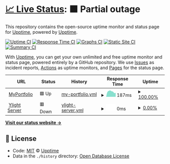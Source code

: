 # [📈 Live Status](https://demo.upptime.js.org): <!--live status--> **🟧 Partial outage**

This repository contains the open-source uptime monitor and status page for [Upptime](https://upptime.js.org), powered by [Upptime](https://github.com/upptime/upptime).

[![Uptime CI](https://github.com/koj-co/upptime/workflows/Uptime%20CI/badge.svg)](https://github.com/koj-co/upptime/actions?query=workflow%3A%22Uptime+CI%22)
[![Response Time CI](https://github.com/koj-co/upptime/workflows/Response%20Time%20CI/badge.svg)](https://github.com/koj-co/upptime/actions?query=workflow%3A%22Response+Time+CI%22)
[![Graphs CI](https://github.com/koj-co/upptime/workflows/Graphs%20CI/badge.svg)](https://github.com/koj-co/upptime/actions?query=workflow%3A%22Graphs+CI%22)
[![Static Site CI](https://github.com/koj-co/upptime/workflows/Static%20Site%20CI/badge.svg)](https://github.com/koj-co/upptime/actions?query=workflow%3A%22Static+Site+CI%22)
[![Summary CI](https://github.com/koj-co/upptime/workflows/Summary%20CI/badge.svg)](https://github.com/koj-co/upptime/actions?query=workflow%3A%22Summary+CI%22)

With [Upptime](https://upptime.js.org), you can get your own unlimited and free uptime monitor and status page, powered entirely by a GitHub repository. We use [Issues](https://github.com/upptime/upptime/issues) as incident reports, [Actions](https://github.com/ShivamJoker/Monitor/actions) as uptime monitors, and [Pages](https://demo.upptime.js.org) for the status page.

<!--start: status pages-->
<!-- This summary is generated by Upptime (https://github.com/upptime/upptime) -->
<!-- Do not edit this manually, your changes will be overwritten -->
<!-- prettier-ignore -->
| URL | Status | History | Response Time | Uptime |
| --- | ------ | ------- | ------------- | ------ |
| <img alt="" src="https://icons.duckduckgo.com/ip3/creativeshi.com.ico" height="13"> [MyPortfolio](https://creativeshi.com) | 🟩 Up | [my-portfolio.yml](https://github.com/ShivamJoker/Monitor/commits/HEAD/history/my-portfolio.yml) | <details><summary><img alt="Response time graph" src="./graphs/my-portfolio/response-time-week.png" height="20"> 187ms</summary><br><a href="https://status.creativeshi.com/history/my-portfolio"><img alt="Response time 230" src="https://img.shields.io/endpoint?url=https%3A%2F%2Fraw.githubusercontent.com%2FShivamJoker%2FMonitor%2FHEAD%2Fapi%2Fmy-portfolio%2Fresponse-time.json"></a><br><a href="https://status.creativeshi.com/history/my-portfolio"><img alt="24-hour response time 345" src="https://img.shields.io/endpoint?url=https%3A%2F%2Fraw.githubusercontent.com%2FShivamJoker%2FMonitor%2FHEAD%2Fapi%2Fmy-portfolio%2Fresponse-time-day.json"></a><br><a href="https://status.creativeshi.com/history/my-portfolio"><img alt="7-day response time 187" src="https://img.shields.io/endpoint?url=https%3A%2F%2Fraw.githubusercontent.com%2FShivamJoker%2FMonitor%2FHEAD%2Fapi%2Fmy-portfolio%2Fresponse-time-week.json"></a><br><a href="https://status.creativeshi.com/history/my-portfolio"><img alt="30-day response time 182" src="https://img.shields.io/endpoint?url=https%3A%2F%2Fraw.githubusercontent.com%2FShivamJoker%2FMonitor%2FHEAD%2Fapi%2Fmy-portfolio%2Fresponse-time-month.json"></a><br><a href="https://status.creativeshi.com/history/my-portfolio"><img alt="1-year response time 214" src="https://img.shields.io/endpoint?url=https%3A%2F%2Fraw.githubusercontent.com%2FShivamJoker%2FMonitor%2FHEAD%2Fapi%2Fmy-portfolio%2Fresponse-time-year.json"></a></details> | <details><summary><a href="https://status.creativeshi.com/history/my-portfolio">100.00%</a></summary><a href="https://status.creativeshi.com/history/my-portfolio"><img alt="All-time uptime 99.17%" src="https://img.shields.io/endpoint?url=https%3A%2F%2Fraw.githubusercontent.com%2FShivamJoker%2FMonitor%2FHEAD%2Fapi%2Fmy-portfolio%2Fuptime.json"></a><br><a href="https://status.creativeshi.com/history/my-portfolio"><img alt="24-hour uptime 100.00%" src="https://img.shields.io/endpoint?url=https%3A%2F%2Fraw.githubusercontent.com%2FShivamJoker%2FMonitor%2FHEAD%2Fapi%2Fmy-portfolio%2Fuptime-day.json"></a><br><a href="https://status.creativeshi.com/history/my-portfolio"><img alt="7-day uptime 100.00%" src="https://img.shields.io/endpoint?url=https%3A%2F%2Fraw.githubusercontent.com%2FShivamJoker%2FMonitor%2FHEAD%2Fapi%2Fmy-portfolio%2Fuptime-week.json"></a><br><a href="https://status.creativeshi.com/history/my-portfolio"><img alt="30-day uptime 100.00%" src="https://img.shields.io/endpoint?url=https%3A%2F%2Fraw.githubusercontent.com%2FShivamJoker%2FMonitor%2FHEAD%2Fapi%2Fmy-portfolio%2Fuptime-month.json"></a><br><a href="https://status.creativeshi.com/history/my-portfolio"><img alt="1-year uptime 100.00%" src="https://img.shields.io/endpoint?url=https%3A%2F%2Fraw.githubusercontent.com%2FShivamJoker%2FMonitor%2FHEAD%2Fapi%2Fmy-portfolio%2Fuptime-year.json"></a></details>
| <img alt="" src="https://icons.duckduckgo.com/ip3/server.ylight.xyz.ico" height="13"> [Ylight Server](https://server.ylight.xyz) | 🟥 Down | [ylight-server.yml](https://github.com/ShivamJoker/Monitor/commits/HEAD/history/ylight-server.yml) | <details><summary><img alt="Response time graph" src="./graphs/ylight-server/response-time-week.png" height="20"> 0ms</summary><br><a href="https://status.creativeshi.com/history/ylight-server"><img alt="Response time 94" src="https://img.shields.io/endpoint?url=https%3A%2F%2Fraw.githubusercontent.com%2FShivamJoker%2FMonitor%2FHEAD%2Fapi%2Fylight-server%2Fresponse-time.json"></a><br><a href="https://status.creativeshi.com/history/ylight-server"><img alt="24-hour response time 0" src="https://img.shields.io/endpoint?url=https%3A%2F%2Fraw.githubusercontent.com%2FShivamJoker%2FMonitor%2FHEAD%2Fapi%2Fylight-server%2Fresponse-time-day.json"></a><br><a href="https://status.creativeshi.com/history/ylight-server"><img alt="7-day response time 0" src="https://img.shields.io/endpoint?url=https%3A%2F%2Fraw.githubusercontent.com%2FShivamJoker%2FMonitor%2FHEAD%2Fapi%2Fylight-server%2Fresponse-time-week.json"></a><br><a href="https://status.creativeshi.com/history/ylight-server"><img alt="30-day response time 0" src="https://img.shields.io/endpoint?url=https%3A%2F%2Fraw.githubusercontent.com%2FShivamJoker%2FMonitor%2FHEAD%2Fapi%2Fylight-server%2Fresponse-time-month.json"></a><br><a href="https://status.creativeshi.com/history/ylight-server"><img alt="1-year response time 0" src="https://img.shields.io/endpoint?url=https%3A%2F%2Fraw.githubusercontent.com%2FShivamJoker%2FMonitor%2FHEAD%2Fapi%2Fylight-server%2Fresponse-time-year.json"></a></details> | <details><summary><a href="https://status.creativeshi.com/history/ylight-server">0.00%</a></summary><a href="https://status.creativeshi.com/history/ylight-server"><img alt="All-time uptime 23.68%" src="https://img.shields.io/endpoint?url=https%3A%2F%2Fraw.githubusercontent.com%2FShivamJoker%2FMonitor%2FHEAD%2Fapi%2Fylight-server%2Fuptime.json"></a><br><a href="https://status.creativeshi.com/history/ylight-server"><img alt="24-hour uptime 0.00%" src="https://img.shields.io/endpoint?url=https%3A%2F%2Fraw.githubusercontent.com%2FShivamJoker%2FMonitor%2FHEAD%2Fapi%2Fylight-server%2Fuptime-day.json"></a><br><a href="https://status.creativeshi.com/history/ylight-server"><img alt="7-day uptime 0.00%" src="https://img.shields.io/endpoint?url=https%3A%2F%2Fraw.githubusercontent.com%2FShivamJoker%2FMonitor%2FHEAD%2Fapi%2Fylight-server%2Fuptime-week.json"></a><br><a href="https://status.creativeshi.com/history/ylight-server"><img alt="30-day uptime 0.00%" src="https://img.shields.io/endpoint?url=https%3A%2F%2Fraw.githubusercontent.com%2FShivamJoker%2FMonitor%2FHEAD%2Fapi%2Fylight-server%2Fuptime-month.json"></a><br><a href="https://status.creativeshi.com/history/ylight-server"><img alt="1-year uptime 0.00%" src="https://img.shields.io/endpoint?url=https%3A%2F%2Fraw.githubusercontent.com%2FShivamJoker%2FMonitor%2FHEAD%2Fapi%2Fylight-server%2Fuptime-year.json"></a></details>

<!--end: status pages-->

[**Visit our status website →**](https://demo.upptime.js.org)

## 📄 License

- Code: [MIT](./LICENSE) © [Upptime](https://upptime.js.org)
- Data in the `./history` directory: [Open Database License](https://opendatacommons.org/licenses/odbl/1-0/)
